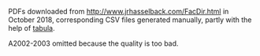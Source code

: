 PDFs downloaded from http://www.jrhasselback.com/FacDir.html in October 2018, corresponding CSV files generated manually, partly with the help of [tabula](https://github.com/tabulapdf/tabula-java).

A2002-2003 omitted because the quality is too bad.
